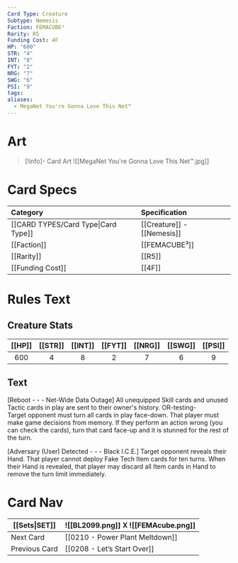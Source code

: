 ```yaml
---
Card Type: Creature
Subtype: Nemesis
Faction: FEMACUBE³
Rarity: R5
Funding Cost: 4F
HP: "600"
STR: "4"
INT: "8"
FYT: "2"
NRG: "7"
SWG: "6"
PSI: "9"
tags: 
aliases:
  - MegaNet You're Gonna Love This Net™
---
```

# Art

> [!info]- Card Art
> ![[MegaNet You're Gonna Love This Net™.jpg]]

# Card Specs

| Category | Specification| 
| :--- | :--- |
| [[CARD TYPES/Card Type\|Card Type]] | [[Creature]] - [[Nemesis]] |  
| [[Faction]] | [[FEMACUBE³]] |  
| [[Rarity]] | [[R5]] |  
| [[Funding Cost]] | [[4F]] |  

# Rules Text  

## Creature Stats

| [[HP]] | [[STR]] | [[INT]] | [[FYT]] | [[NRG]] | [[SWG]] | [[PSI]] |
|:------:|:-------:|:-------:|:-------:|:-------:|:-------:|:-------:|
|  600   |    4    |    8    |    2    |    7    |    6    |    9    | 

## Text

[Reboot - - - Net-Wide Data Outage] 
All unequipped Skill cards and unused Tactic cards in play are sent to their owner's history. 
OR-testing-  
Target opponent must turn all cards in play face-down. 
That player must make game decisions from memory. If they perform an action wrong (you can check the cards),
turn that card face-up and it is stunned for the rest of the turn.

[Adversary (User) Detected - - - Black I.C.E.] 
Target opponent reveals their Hand. That player cannot deploy Fake Tech Item cards for ten turns.
When their Hand is revealed, that player may discard all Item cards in Hand to remove the turn limit immediately. 

# Card Nav

| [[Sets\|SET]] |  ![[BL2099.png]] 𐌢 ![[FEMAcube.png]] |
| --- | --- |
| Next Card | [[0210 - Power Plant Meltdown]] |
| Previous Card | [[0208 - Let’s Start Over]] |

